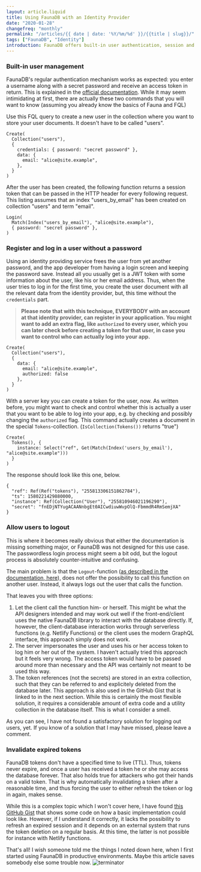 ```yaml
---
layout: article.liquid
title: Using FaunaDB with an Identity Provider
date: "2020-01-28"
changefreq: "monthly"
permalink: "/articles/{{ date | date: '%Y/%m/%d' }}/{{title | slug}}/"
tags: ["FaunaDB", "Identity"]
introduction: FaunaDB offers built-in user authentication, session and password management. While this is well-documented and relatively easy to use, working with an external authentication and identity service is tricky. In this article I will show you how to store users and log them in without ever touching anything like a secret password.
---
```


### Built-in user management

FaunaDB's regular authentication mechanism works as expected: you enter a username along with a secret password and receive an access token in return.
This is explained in the [official documentation](https://docs.fauna.com/fauna/current/tutorials/authentication/user.html). While it may seem intimidating at first, there are actually these two commands that you will want to know (assuming you already know the basics of Fauna and FQL)

Use this FQL query to create a new user in the collection where you want to store your user documents. It doesn't have to be called "users".

```fql
Create(
  Collection("users"),
  {
    credentials: { password: "secret password" },
    data: {
      email: "alice@site.example",
    },
  }
)
```

After the user has been created, the following function returns a session token that can be passed in the HTTP header for every following request. This listing assumes that an index "users_by_email" has been created on collection "users" and term "email".

```fql
Login(
  Match(Index("users_by_email"), "alice@site.example"),
  { password: "secret password" },
)
```

### Register and log in a user without a password

Using an identity providing service frees the user from yet another password, and the app developer from having a login screen and keeping the password save. Instead all you usually get is a JWT token with some information about the user, like his or her email address. Thus, when the user tries to log in for the first time, you create the user document with all the relevant data from the identity provider, but, this time without the `credentials` part.

> **Please note that with this technique, EVERYBODY with an account at that identity provider, can register in your application. You might want to add an extra flag, like `authorized` to every user, which you can later check before creating a token for that user, in case you want to control who can actually log into your app.**

```fql
Create(
  Collection("users"),
  {
    data: {
      email: "alice@site.example",
      authorized: false
    },
  }
)
```

With a server key you can create a token for the user, now. As written before, you might want to check and control whether this is actually a user that you want to be able to log into your app, e.g. by checking and possibly changing the `authorized` flag. This command actually creates a document in the special `Tokens`-collection. (`IsCollection(Tokens())` returns "true")

```
Create(
  Tokens(), {
    instance: Select("ref", Get(Match(Index('users_by_email'), "alice@site.example")))
  }
)
```

The response should look like this one, below.

```
{
  "ref": Ref(Ref("tokens"), "255813306151862784"),
  "ts": 1580221429880000,
  "instance": Ref(Collection("User"), "255810946021196290"),
  "secret": "fnEDjNTYugACAANnbgEt0AICwdiuwWvpOlQ-FbmmdR4RmSemjXA"
}
```

### Allow users to logout

This is where it becomes really obvious that either the documentation is missing something major, or FaunaDB was not designed for this use case. The passwordless login process might seem a bit odd, but the logout process is absolutely counter-intuitive and confusing.

The main problem is that the `Logout`-function ([as described in the documentation, here](https://docs.fauna.com/fauna/current/api/fql/functions/logout)), does not offer the possibility to call this function on another user. Instead, it always logs out the user that calls the function.

That leaves you with three options:

1. Let the client call the function him- or herself. This might be what the API designers intended and may work out well if the front-end/client uses the native FaunaDB library to interact with the database directly. If, however, the client-database interaction works through serverless functions (e.g. Netlify Functions) or the client uses the modern GraphQL interface, this approach simply does not work.
2. The server impersonates the user and uses his or her access token to log him or her out of the system. I haven't actually tried this approach but it feels very wrong. The access token would have to be passed around more than necessary and the API was certainly not meant to be used this way.
3. The token references (not the secrets) are stored in an extra collection, such that they can be referred to and explicitely deleted from the database later. This approach is also used in the GitHub Gist that is linked to in the next section. While this is certainly the most flexible solution, it requires a considerable amount of extra code and a utility collection in the database itself. This is what I consider a smell.

As you can see, I have not found a satisfactory solution for logging out users, yet. If you know of a solution that I may have missed, please leave a comment.

### Invalidate expired tokens

FaunaDB tokens don't have a specified time to live (TTL). Thus, tokens never expire, and once a user has received a token he or she may access the database forever. That also holds true for attackers who got their hands on a valid token. That is why automatically invalidating a token after a reasonable time, and thus forcing the user to either refresh the token or log in again, makes sense.

While this is a complex topic which I won't cover here, I have found [this GitHub Gist](https://gist.github.com/colllin/fd7a40bb4f0f16603e68db0e6621369f) that shows some code on how a basic implementation could look like. However, if I understand it correctly, it lacks the possibility to refresh an expired session and it depends on an external system that runs the token deletion on a regular basis. At this time, the latter is not possible for instance with Netlify functions.

That's all! I wish someone told me the things I noted down here, when I first started using FaunaDB in productive environments. Maybe this article saves somebody else some trouble now. ![terminator](/imgs/terminator.png)
